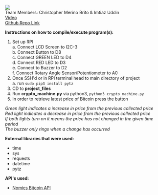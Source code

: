 ![](https://bitcoin.org/img/icons/logotop.svg?1637078881)  
Team Members: Christopher Merino Brito & Imtiaz Uddin  
[Video](example.com)  
[Github Repo Link](https://github.com/cmerino01/ee250-final-project)  

**Instructions on how to compile/execute program(s):**
1. Set up RPI  
    a. Connect LCD Screen to I2C-3  
    b. Connect Button to D8  
    c. Connect GREEN LED to D4  
    d. Connect RED LED to D3  
    e. Connect to Buzzer to D2  
    f. Connect Rotary Angle Sensor/Potentiometer to A0  
2. Once SSH'd or in RPI terminal head to main directory of project  
    a. run `sudo pip3 install pytz`
3. CD to **project_files**
4. Run **crypto_machine.py** via python3, `python3 crypto_machine.py`
5. In order to retrieve latest price of Bitcoin press the button

*Green light indicates a increase in price from the previous collected price*  
*Red light indicates a decrease in price from the previous collected price*  
*If both lights turn on it means the price has not changed in the given time period*  
*The buzzer only rings when a change has occurred*  


**External libraries that were used:**
* time
* sys
* requests
* datetime
* pytz

**API's used:**
* [Nomics Bitcoin API](https://p.nomics.com/cryptocurrency-bitcoin-api)
